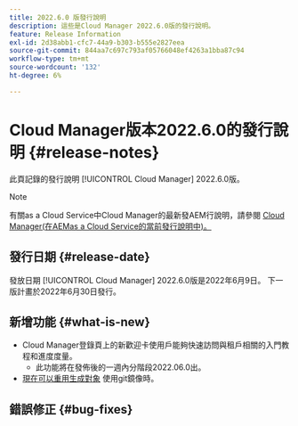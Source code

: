 ```yaml
---
title: 2022.6.0 版發行說明
description: 這些是Cloud Manager 2022.6.0版的發行說明。
feature: Release Information
exl-id: 2d38abb1-cfc7-44a9-b303-b555e2827eea
source-git-commit: 844aa7c697c793af05766048ef4263a1bba87c94
workflow-type: tm+mt
source-wordcount: '132'
ht-degree: 6%

---
```



# Cloud Manager版本2022.6.0的發行說明 {#release-notes}

此頁記錄的發行說明 [!UICONTROL Cloud Manager] 2022.6.0版。

>[!NOTE]
>
>有關as a Cloud Service中Cloud Manager的最新發AEM行說明，請參閱 [Cloud Manager(在AEMas a Cloud Service的當前發行說明中)。](https://experienceleague.adobe.com/docs/experience-manager-cloud-service/content/implementing/using-cloud-manager/release-notes-cloud-manager/release-notes-cm-current.html)

## 發行日期 {#release-date}

發放日期 [!UICONTROL Cloud Manager] 2022.6.0版是2022年6月9日。 下一版計畫於2022年6月30日發行。

## 新增功能 {#what-is-new}

* Cloud Manager登錄頁上的新歡迎卡使用戶能夠快速訪問與租戶相關的入門教程和進度度量。
   * 此功能將在發佈後的一週內分階段2022.06.0出。
* [現在可以重用生成對象](/help/using/setting-up-project.md#build-artifact-reuse) 使用git鏡像時。

## 錯誤修正 {#bug-fixes}
